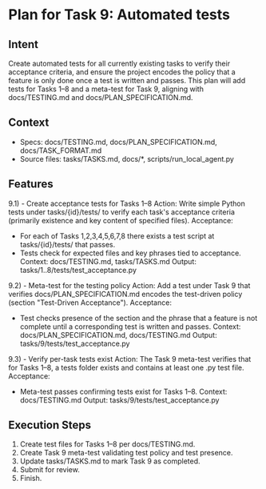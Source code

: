 # Plan for Task 9: Automated tests

## Intent
Create automated tests for all currently existing tasks to verify their acceptance criteria, and ensure the project encodes the policy that a feature is only done once a test is written and passes. This plan will add tests for Tasks 1–8 and a meta-test for Task 9, aligning with docs/TESTING.md and docs/PLAN_SPECIFICATION.md.

## Context
- Specs: docs/TESTING.md, docs/PLAN_SPECIFICATION.md, docs/TASK_FORMAT.md
- Source files: tasks/TASKS.md, docs/*, scripts/run_local_agent.py

## Features
9.1) - Create acceptance tests for Tasks 1–8
   Action: Write simple Python tests under tasks/{id}/tests/ to verify each task's acceptance criteria (primarily existence and key content of specified files).
   Acceptance:
   - For each of Tasks 1,2,3,4,5,6,7,8 there exists a test script at tasks/{id}/tests/ that passes.
   - Tests check for expected files and key phrases tied to acceptance.
   Context: docs/TESTING.md, tasks/TASKS.md
   Output: tasks/1..8/tests/test_acceptance.py

9.2) - Meta-test for the testing policy
   Action: Add a test under Task 9 that verifies docs/PLAN_SPECIFICATION.md encodes the test-driven policy (section "Test-Driven Acceptance").
   Acceptance:
   - Test checks presence of the section and the phrase that a feature is not complete until a corresponding test is written and passes.
   Context: docs/PLAN_SPECIFICATION.md, docs/TESTING.md
   Output: tasks/9/tests/test_acceptance.py

9.3) - Verify per-task tests exist
   Action: The Task 9 meta-test verifies that for Tasks 1–8, a tests folder exists and contains at least one .py test file.
   Acceptance:
   - Meta-test passes confirming tests exist for Tasks 1–8.
   Context: docs/TESTING.md
   Output: tasks/9/tests/test_acceptance.py

## Execution Steps
1) Create test files for Tasks 1–8 per docs/TESTING.md.
2) Create Task 9 meta-test validating test policy and test presence.
3) Update tasks/TASKS.md to mark Task 9 as completed.
4) Submit for review.
5) Finish.
